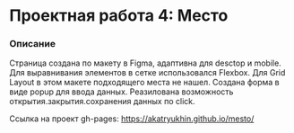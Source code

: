 # Проектная работа 4: Место

### Описание
Страница создана по макету в Figma, адаптивна для desctop и mobile.
Для выравнивания элементов в сетке использовался Flexbox. Для Grid Layout в этом макете подходящего места не нашел.
Создана форма в виде popup для ввода данных. Реазилована возможность открытия.закрытия.сохранения данных по click.

Ссылка на проект gh-pages: https://akatryukhin.github.io/mesto/


